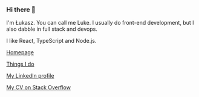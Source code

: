 ### Hi there 👋

I'm Łukasz. You can call me Luke. I usually do front-end development, but I also dabble in full stack and devops.

I like React, TypeScript and Node.js.

[Homepage](https://www.lukaszwojcik.net/)

[Things I do](https://www.lukem.net/)

[My LinkedIn profile](https://www.linkedin.com/in/lukaszwojcik/)

[My CV on Stack Overflow](https://stackoverflow.com/story/lukaszwojcik)
